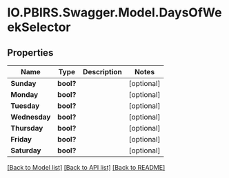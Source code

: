 # IO.PBIRS.Swagger.Model.DaysOfWeekSelector
## Properties

Name | Type | Description | Notes
------------ | ------------- | ------------- | -------------
**Sunday** | **bool?** |  | [optional] 
**Monday** | **bool?** |  | [optional] 
**Tuesday** | **bool?** |  | [optional] 
**Wednesday** | **bool?** |  | [optional] 
**Thursday** | **bool?** |  | [optional] 
**Friday** | **bool?** |  | [optional] 
**Saturday** | **bool?** |  | [optional] 

[[Back to Model list]](../README.md#documentation-for-models) [[Back to API list]](../README.md#documentation-for-api-endpoints) [[Back to README]](../README.md)

